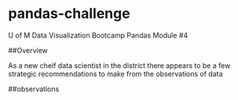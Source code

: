 # pandas-challenge
U of M Data Visualization Bootcamp Pandas Module #4


##Overview 

As a new cheif data scientist in the district there appears to be a few strategic recommendations to make from the observations of data

##observations

